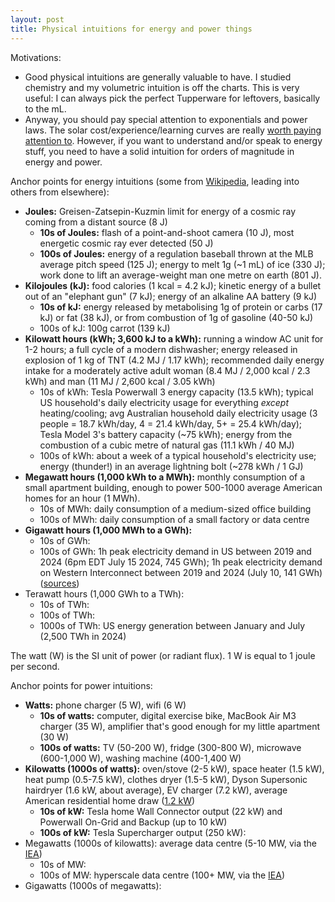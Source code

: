 ```yaml
---
layout: post
title: Physical intuitions for energy and power things
---
```

Motivations:
- Good physical intuitions are generally valuable to have. I studied chemistry and my volumetric intuition is off the charts. This is very useful: I can always pick the perfect Tupperware for leftovers, basically to the mL. 
- Anyway, you should pay special attention to exponentials and power laws. The solar cost/experience/learning curves are really [worth paying attention to](https://caseyhandmer.wordpress.com/2024/05/22/the-solar-industrial-revolution-is-the-biggest-investment-opportunity-in-history/). However, if you want to understand and/or speak to energy stuff, you need to have a solid intuition for orders of magnitude in energy and power. 

Anchor points for energy intuitions (some from [Wikipedia](https://en.wikipedia.org/wiki/Orders_of_magnitude_(energy)), leading into others from elsewhere):

- **Joules:** Greisen-Zatsepin-Kuzmin limit for energy of a cosmic ray coming from a distant source (8 J)
	- **10s of Joules:** flash of a point-and-shoot camera (10 J), most energetic cosmic ray ever detected (50 J)
	- **100s of Joules:** energy of a regulation baseball thrown at the MLB average pitch speed (125 J); energy to melt 1g (~1 mL) of ice (330 J); work done to lift an average-weight man one metre on earth (801 J).
- **Kilojoules (kJ):** food calories (1 kcal = 4.2 kJ); kinetic energy of a bullet out of an "elephant gun" (7 kJ); energy of an alkaline AA battery (9 kJ)
	- **10s of kJ:** energy released by metabolising 1g of protein or carbs (17 kJ) or fat (38 kJ), or from combustion of 1g of gasoline (40-50 kJ)
	- 100s of kJ: 100g carrot (139 kJ)
- **Kilowatt hours (kWh; 3,600 kJ to a kWh):** running a window AC unit for 1-2 hours; a full cycle of a modern dishwasher; energy released in explosion of 1 kg of TNT (4.2 MJ / 1.17 kWh); recommended daily energy intake for a moderately active adult woman (8.4 MJ / 2,000 kcal / 2.3 kWh) and man (11 MJ / 2,600 kcal / 3.05 kWh)
	- 10s of kWh: Tesla Powerwall 3 energy capacity (13.5 kWh); typical US household's daily electricity usage for everything *except* heating/cooling; avg Australian household daily electricity usage (3 people = 18.7 kWh/day, 4 = 21.4 kWh/day, 5+ = 25.4 kWh/day); Tesla Model 3's battery capacity (~75 kWh); energy from the combustion of a cubic metre of natural gas (11.1 kWh / 40 MJ)
	- 100s of kWh: about a week of a typical household's electricity use; energy (thunder!) in an average lightning bolt (~278 kWh / 1 GJ)
- **Megawatt hours (1,000 kWh to a MWh):** monthly consumption of a small apartment building, enough to power 500-1000 average American homes for an hour (1 MWh).
	- 10s of MWh: daily consumption of a medium-sized office building
	- 100s of MWh: daily consumption of a small factory or data centre
- **Gigawatt hours (1,000 MWh to a GWh):** 
	- 10s of GWh: 
	- 100s of GWh: 1h peak electricity demand in US between 2019 and 2024 (6pm EDT July 15 2024, 745 GWh); 1h peak electricity demand on Western Interconnect between 2019 and 2024 (July 10, 141 GWh) ([sources](https://www.eia.gov/todayinenergy/detail.php))
- Terawatt hours (1,000 GWh to a TWh):
	- 10s of TWh: 
	- 100s of TWh: 
	- 1000s of TWh: US energy generation between January and July (2,500 TWh in 2024)

The watt (W) is the SI unit of power (or radiant flux). 1 W is equal to 1 joule per second. 

Anchor points for power intuitions:

- **Watts:** phone charger (5 W), wifi (6 W)
	- **10s of watts:** computer, digital exercise bike, MacBook Air M3 charger (35 W), amplifier that's good enough for my little apartment (30 W)
	- **100s of watts:** TV (50-200 W), fridge (300-800 W), microwave (600-1,000 W), washing machine (400-1,400 W)
- **Kilowatts (1000s of watts):** oven/stove (2-5 kW), space heater (1.5 kW), heat pump (0.5-7.5 kW), clothes dryer (1.5-5 kW), Dyson Supersonic hairdryer (1.6 kW, about average), EV charger (7.2 kW), average American residential home draw ([1.2 kW](https://www.eia.gov/tools/faqs/faq.php))
	- **10s of kW:** Tesla home Wall Connector output (22 kW) and Powerwall On-Grid and Backup (up to 10 kW)
	- **100s of kW:** Tesla Supercharger output (250 kW): 
- Megawatts (1000s of kilowatts): average data centre (5-10 MW, via the [IEA](https://www.iea.org/commentaries/what-the-data-centre-and-ai-boom-could-mean-for-the-energy-sector)) 
	- 10s of MW: 
	- 100s of MW: hyperscale data centre (100+ MW, via the [IEA](https://www.iea.org/commentaries/what-the-data-centre-and-ai-boom-could-mean-for-the-energy-sector))
- Gigawatts (1000s of megawatts): 
